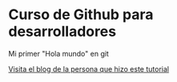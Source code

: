 # Curso de Github para desarrolladores

Mi primer "Hola mundo" en git

[Visita el blog de la persona que hizo este tutorial](http://carlossolis.mobi)
